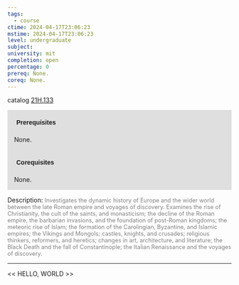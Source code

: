 ```yaml
---
tags:
  - course
ctime: 2024-04-17T23:06:23
mstime: 2024-04-17T23:06:23
level: undergraduate
subject: 
university: mit
completion: open
percentage: 0
prereq: None.
coreq: None.
---
```


catalog [21H.133](http://student.mit.edu/catalog/m21Ha.html#21H.133)

<span style="display: block; padding: 15px; background-color: rgb(100, 100, 100, 0.2);"><font id="m_prereq2324_0" style="display: block; font-family: Arial, sans-serif; font-weight: bold; padding: 5px">Prerequisites</font><br><span id="prereq2324_0">None.</span></span>
<span style="display: block; padding: 15px; background-color: rgb(100, 100, 100, 0.2);"><font id="m_coreq2324_0" style="display: block; font-family: Arial, sans-serif; font-weight: bold; padding: 5px">Corequisites</font><br><span id="coreq2324_0">None.</span></span>

<font style="">Description:</font>
<font style="color: grey; font-size: 0.8rem;">Investigates the dynamic history of Europe and the wider world between the late Roman empire and voyages of discovery. Examines the rise of Christianity, the cult of the saints, and monasticism; the decline of the Roman empire, the barbarian invasions, and the foundation of post-Roman kingdoms; the meteoric rise of Islam; the formation of the Carolingian, Byzantine, and Islamic empires; the Vikings and Mongols; castles, knights, and crusades; religious thinkers, reformers, and heretics; changes in art, architecture, and literature; the Black Death and the fall of Constantinople; the Italian Renaissance and the voyages of discovery.</font>



---

<< HELLO, WORLD >>
